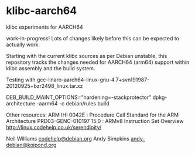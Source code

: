 klibc-aarch64
=============

klibc experiments for AARCH64

work-in-progress! Lots of changes likely before this
can be expected to actually work.

Starting with the current klibc sources as per Debian unstable,
this repository tracks the changes needed for AARCH64 (arm64)
support within klibc assembly and the build system.

Testing with gcc-linaro-aarch64-linux-gnu-4.7+svn191987-20120925+bzr2498_linux.tar.xz

DEB_BUILD_MAINT_OPTIONS="hardening=-stackprotector" dpkg-architecture -aarm64 -c debian/rules build

Other resources:
ARM IHI 0042E : Procedure Call Standard for the ARM Architecture
PRD03-GENC-010197 15.0 : ARMv8 Instruction Set Overview
http://linux.codehelp.co.uk/serendipity/

Neil Williams <codehelp@debian.org>
Andy Simpkins <andy-debian@koipond.org>


